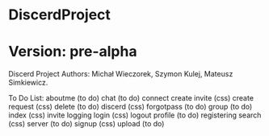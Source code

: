# DiscerdProject
# Version: pre-alpha

Discerd Project
Authors: Michał Wieczorek, Szymon Kulej, Mateusz Simkiewicz.

To Do List:
aboutme (to do)
chat (to do)
connect
create invite (css)
create request (css)
delete (to do)
discerd (css)
forgotpass (to do)
group (to do)
index (css)
invite
logging
login (css)
logout
profile (to do)
registering
search (css)
server (to do)
signup (css)
upload (to do)